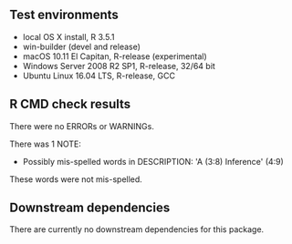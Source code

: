 Test environments
-----------------

-   local OS X install, R 3.5.1
-   win-builder (devel and release)
-   macOS 10.11 El Capitan, R-release (experimental)
-   Windows Server 2008 R2 SP1, R-release, 32/64 bit
-   Ubuntu Linux 16.04 LTS, R-release, GCC

R CMD check results
-------------------

There were no ERRORs or WARNINGs.

There was 1 NOTE:

-   Possibly mis-spelled words in DESCRIPTION: 'A (3:8) Inference' (4:9)

These words were not mis-spelled.

Downstream dependencies
-----------------------

There are currently no downstream dependencies for this package.
